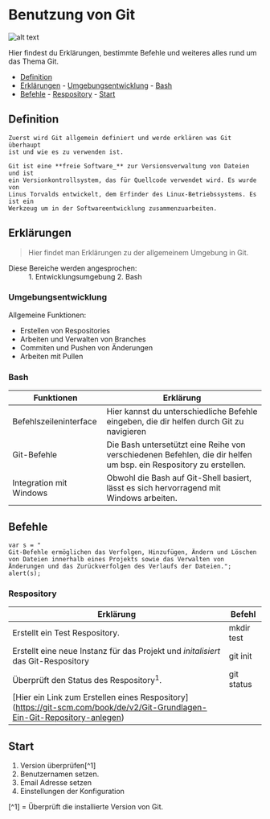 # Benutzung von Git

![alt text](https://git-scm.com/images/logos/downloads/Git-Icon-1788C.png "Git Icon")

Hier findest du Erklärungen, bestimmte Befehle und weiteres alles rund um das Thema Git.

- [Definition](#definition)
- [Erklärungen](#erklaerungen)
		- [Umgebungsentwicklung](#umgebungsentwicklung)
		- [Bash](#bash)
- [Befehle](#befehle)
		- [Respository](#respository)
		- [Start](#start)
		
		
		




<a name ="definition"></a>
## Definition
	Zuerst wird Git allgemein definiert und werde erklären was Git überhaupt
	ist und wie es zu verwenden ist.
	
	Git ist eine **freie Software_** zur Versionsverwaltung von Dateien und ist
	ein Versionkontrollsystem, das für Quellcode verwendet wird. Es wurde von 
	Linus Torvalds entwickelt, dem Erfinder des Linux-Betriebssystems. Es ist ein
	Werkzeug um in der Softwareentwicklung zusammenzuarbeiten.
	
	
	
	
	
	
	

<a name ="erklaerungen"></a>
## Erklärungen

> Hier findet man Erklärungen zu der allgemeinem Umgebung in Git.
<dl>
  <dt>Diese Bereiche werden angesprochen:</dt>
  <dd>1. Entwicklungsumgebung 2. Bash</dd>

 

<a name ="umgebungsentwicklung"></a>
### Umgebungsentwicklung

Allgemeine Funktionen:
- Erstellen von Respositories
- Arbeiten und Verwalten von Branches
- Commiten und Pushen von Änderungen
- Arbeiten mit Pullen




<a name ="bash"></a>
### Bash

| Funktionen |  Erklärung  |
| ---------  |  ------     |
| Befehlszeileninterface | Hier kannst du unterschiedliche Befehle eingeben, die dir helfen durch Git zu navigieren |
| Git-Befehle | Die Bash untersetützt eine Reihe von verschiedenen Befehlen, die dir helfen um bsp. ein Respository zu erstellen. |
| Integration mit Windows | Obwohl die Bash auf Git-Shell basiert, lässt es sich hervorragend mit Windows arbeiten.




<a name ="befehle"></a>
## Befehle


```javas
var s = "
Git-Befehle ermöglichen das Verfolgen, Hinzufügen, Ändern und Löschen von Dateien innerhalb eines Projekts sowie das Verwalten von Änderungen und das Zurückverfolgen des Verlaufs der Dateien.";
alert(s);
```




<a name ="respository"></a>
### Respository


| Erklärung |  Befehl   |
| --------- |  ------   |
| Erstellt ein Test Respository. | mkdir test |
| Erstellt eine neue Instanz für das Projekt und _initalisiert_ das Git-Respository | git init |
| Überprüft den Status des Respository<sup>1</sup>. | git status |
| [Hier ein Link zum Erstellen eines Respository] (https://git-scm.com/book/de/v2/Git-Grundlagen-Ein-Git-Repository-anlegen)




<a name ="start"></a>
## Start

 1. Version überprüfen[^1] 
 2. Benutzernamen setzen.
 3. Email Adresse setzen
 4. Einstellungen der Konfiguration

[^1] = Überprüft die installierte Version von Git.













